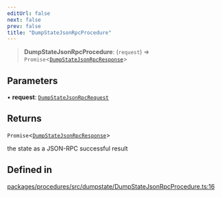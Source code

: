 ```yaml
---
editUrl: false
next: false
prev: false
title: "DumpStateJsonRpcProcedure"
---
```


> **DumpStateJsonRpcProcedure**: (`request`) => `Promise`\<[`DumpStateJsonRpcResponse`](/reference/tevm/procedures/type-aliases/dumpstatejsonrpcresponse/)\>

## Parameters

• **request**: [`DumpStateJsonRpcRequest`](/reference/tevm/procedures/type-aliases/dumpstatejsonrpcrequest/)

## Returns

`Promise`\<[`DumpStateJsonRpcResponse`](/reference/tevm/procedures/type-aliases/dumpstatejsonrpcresponse/)\>

the state as a JSON-RPC successful result

## Defined in

[packages/procedures/src/dumpstate/DumpStateJsonRpcProcedure.ts:16](https://github.com/evmts/tevm-monorepo/blob/main/packages/procedures/src/dumpstate/DumpStateJsonRpcProcedure.ts#L16)
